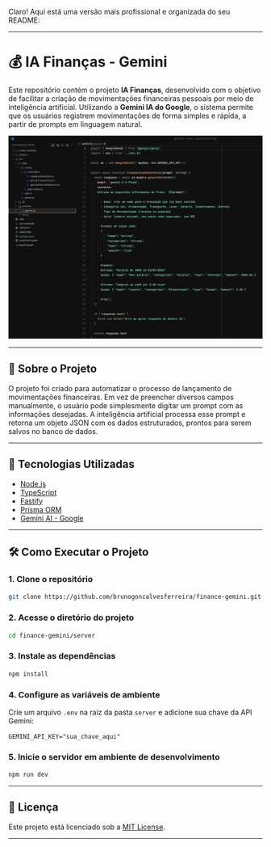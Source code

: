 Claro! Aqui está uma versão mais profissional e organizada do seu README:

---

# 💰 IA Finanças - Gemini

Este repositório contém o projeto **IA Finanças**, desenvolvido com o objetivo de facilitar a criação de movimentações financeiras pessoais por meio de inteligência artificial. Utilizando a **Gemini IA do Google**, o sistema permite que os usuários registrem movimentações de forma simples e rápida, a partir de prompts em linguagem natural.

<img src="./.github/backend.png" alt="Visão geral do backend" />

---

## 📌 Sobre o Projeto

O projeto foi criado para automatizar o processo de lançamento de movimentações financeiras. Em vez de preencher diversos campos manualmente, o usuário pode simplesmente digitar um prompt com as informações desejadas. A inteligência artificial processa esse prompt e retorna um objeto JSON com os dados estruturados, prontos para serem salvos no banco de dados.

---

## 🚀 Tecnologias Utilizadas

- [Node.js](https://nodejs.org/)
- [TypeScript](https://www.typescriptlang.org/)
- [Fastify](https://www.fastify.io/)
- [Prisma ORM](https://www.prisma.io/)
- [Gemini AI - Google](https://deepmind.google/technologies/gemini/)

---

## 🛠️ Como Executar o Projeto

### 1. Clone o repositório

```bash
git clone https://github.com/brunogoncalvesferreira/finance-gemini.git
```

### 2. Acesse o diretório do projeto

```bash
cd finance-gemini/server
```

### 3. Instale as dependências

```bash
npm install
```

### 4. Configure as variáveis de ambiente

Crie um arquivo `.env` na raiz da pasta `server` e adicione sua chave da API Gemini:

```env
GEMINI_API_KEY="sua_chave_aqui"
```

### 5. Inicie o servidor em ambiente de desenvolvimento

```bash
npm run dev
```

---

## 📄 Licença

Este projeto está licenciado sob a [MIT License](LICENSE).

---
